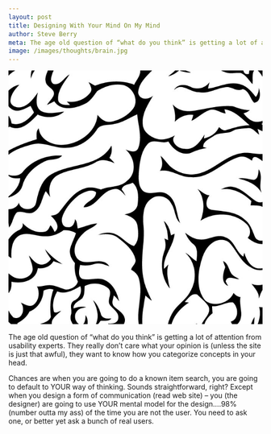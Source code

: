 ```yaml
---
layout: post
title: Designing With Your Mind On My Mind
author: Steve Berry
meta: The age old question of “what do you think” is getting a lot of attention from usability experts.
image: /images/thoughts/brain.jpg
---
```


<img src="/images/thoughts/brain.jpg" alt="mental modeling" class="scale-with-grid"/>

The age old question of “what do you think” is getting a lot of attention from usability experts. They really don’t care what your opinion is (unless the site is just that awful), they want to know how you categorize concepts in your head.

Chances are when you are going to do a known item search, you are going to default to YOUR way of thinking. Sounds straightforward, right? Except when you design a form of communication (read web site) – you (the designer) are going to use YOUR mental model for the design….98% (number outta my ass) of the time you are not the user. You need to ask one, or better yet ask a bunch of real users.
